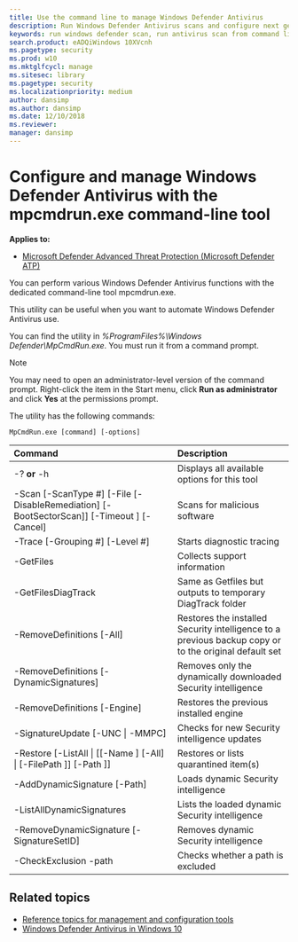 ```yaml
---
title: Use the command line to manage Windows Defender Antivirus
description: Run Windows Defender Antivirus scans and configure next gen protection with a dedicated command-line utility.
keywords: run windows defender scan, run antivirus scan from command line, run windows defender scan from command line, mpcmdrun, defender
search.product: eADQiWindows 10XVcnh
ms.pagetype: security
ms.prod: w10
ms.mktglfcycl: manage
ms.sitesec: library
ms.pagetype: security
ms.localizationpriority: medium
author: dansimp
ms.author: dansimp
ms.date: 12/10/2018
ms.reviewer: 
manager: dansimp
---
```


# Configure and manage Windows Defender Antivirus with the mpcmdrun.exe command-line tool

**Applies to:**

- [Microsoft Defender Advanced Threat Protection (Microsoft Defender ATP)](https://go.microsoft.com/fwlink/p/?linkid=2069559)

You can perform various Windows Defender Antivirus functions with the dedicated command-line tool mpcmdrun.exe.

This utility can be useful when you want to automate Windows Defender Antivirus use.

You can find the utility in _%ProgramFiles%\Windows Defender\MpCmdRun.exe_. You must run it from a command prompt.

> [!NOTE]
> You may need to open an administrator-level version of the command prompt. Right-click the item in the Start menu, click **Run as administrator** and click **Yes** at the permissions prompt.

The utility has the following commands:

```DOS
MpCmdRun.exe [command] [-options]
```


| Command                                                                                                 | Description                                                                                            |
|:--------------------------------------------------------------------------------------------------------|:-------------------------------------------------------------------------------------------------------|
| \-? **or** -h                                                                                           | Displays all available options for this tool                                                           |
| \-Scan [-ScanType #] [-File <path> [-DisableRemediation] [-BootSectorScan]] [-Timeout <days>] [-Cancel] | Scans for malicious software                                                                           |
| \-Trace [-Grouping #] [-Level #]                                                                        | Starts diagnostic tracing                                                                              |
| \-GetFiles                                                                                              | Collects support information                                                                           |
| \-GetFilesDiagTrack                                                                                     | Same as Getfiles but outputs to temporary DiagTrack folder                                             |
| \-RemoveDefinitions [-All]                                                                              | Restores the installed Security intelligence  to a previous backup copy or to the original default set |
| \-RemoveDefinitions [-DynamicSignatures]                                                                | Removes only the dynamically downloaded Security intelligence                                          |
| \-RemoveDefinitions [-Engine]                                                                           | Restores the previous installed engine                                                                 |
| \-SignatureUpdate [-UNC \| -MMPC]                                                                       | Checks for new Security intelligence updates                                                           |
| \-Restore  [-ListAll \| [[-Name <name>] [-All] \| [-FilePath <filePath>]] [-Path <path>]]               | Restores or lists quarantined item(s)                                                                  |
| \-AddDynamicSignature [-Path]                                                                           | Loads dynamic Security intelligence                                                                    |
| \-ListAllDynamicSignatures                                                                              | Lists the loaded dynamic Security intelligence                                                         |
| \-RemoveDynamicSignature [-SignatureSetID]                                                              | Removes dynamic Security intelligence                                                                  |
| \-CheckExclusion -path <path>                                                                           | Checks whether a path is excluded                                                                      |

## Related topics

- [Reference topics for management and configuration tools](configuration-management-reference-windows-defender-antivirus.md)
- [Windows Defender Antivirus in Windows 10](windows-defender-antivirus-in-windows-10.md)

